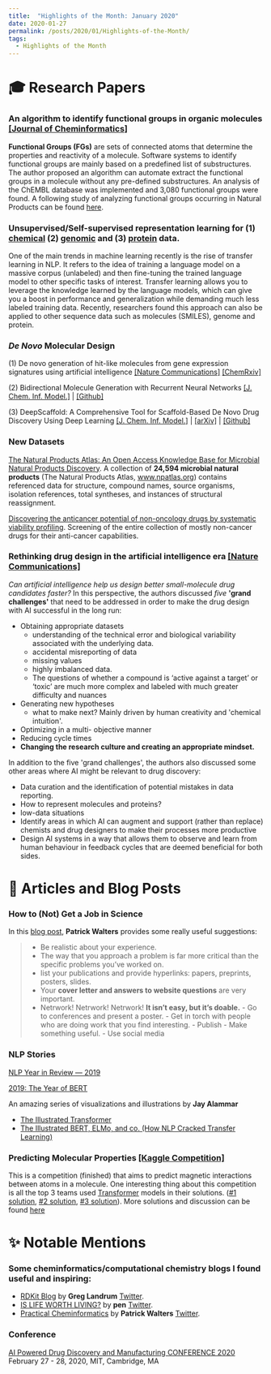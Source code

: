```yaml
---
title:  "Highlights of the Month: January 2020"
date: 2020-01-27
permalink: /posts/2020/01/Highlights-of-the-Month/
tags:
  - Highlights of the Month
---
```


# 🎓 Research Papers 

### An algorithm to identify functional groups in organic molecules [[Journal of Cheminformatics]](https://jcheminf.biomedcentral.com/articles/10.1186/s13321-017-0225-z)
**Functional Groups (FGs)** are sets of connected atoms that determine the properties and reactivity of a molecule. Software systems to identify functional groups are mainly based on a predefined list of substructures. The author proposed an algorithm can automate extract the functional groups in a molecule without any pre-defined substructures. An analysis of the ChEMBL database was implemented and 3,080 functional groups were found. A following study of analyzing functional groups occurring in Natural Products can be found [here](https://pubs.acs.org/doi/10.1021/acs.jnatprod.8b01022).

### Unsupervised/Self-supervised representation learning for (1) [chemical](https://chemrxiv.org/articles/Inductive_Transfer_Learning_for_Molecular_Activity_Prediction_Next-Gen_QSAR_Models_with_MolPMoFiT/9978743/1) (2) [genomic](https://github.com/kheyer/Genomic-ULMFiT) and (3) [protein](https://arxiv.org/abs/1906.08230) data.

One of the main trends in machine learning recently is the rise of transfer learning in NLP. It refers to the idea of training a language model on a massive corpus (unlabeled) and then fine-tuning the trained language model to other specific tasks of interest. Transfer learning allows you to leverage the knowledge learned by the language models, which can give you a boost in performance and generalization while demanding much less labeled training data. Recently, researchers found this approach can also be applied to other sequence data such as molecules (SMILES), genome and protein.

### *De Novo* Molecular Design
(1) De novo generation of hit-like molecules from gene expression signatures using artificial intelligence [[Nature Communications]](https://www.nature.com/articles/s41467-019-13807-w) [[ChemRxiv]](https://chemrxiv.org/articles/De_Novo_Generation_of_Hit-like_Molecules_from_Gene_Expression_Signatures_Using_Artificial_Intelligence/7294388/1)

(2) Bidirectional Molecule Generation with Recurrent Neural Networks [[J. Chem. Inf. Model.]](https://pubs.acs.org/doi/abs/10.1021/acs.jcim.9b00943) | [[Github]](https://github.com/ETHmodlab/BIMODAL)

(3) DeepScaffold: A Comprehensive Tool for Scaffold-Based De Novo Drug Discovery Using Deep Learning [[J. Chem. Inf. Model.]](https://pubs.acs.org/doi/10.1021/acs.jcim.9b00727) | [[arXiv]](https://arxiv.org/abs/1908.07209) | [[Github]](github.com/deep-scaffold)

### New Datasets
[The Natural Products Atlas: An Open Access Knowledge Base for Microbial Natural Products Discovery](https://pubs.acs.org/doi/10.1021/acscentsci.9b00806). A collection of **24,594 microbial natural products**  (The Natural Products Atlas, www.npatlas.org) contains referenced data for structure, compound names, source organisms, isolation references, total syntheses, and instances of structural reassignment. 

[Discovering the anticancer potential of non-oncology drugs by systematic viability profiling](https://www.nature.com/articles/s43018-019-0018-6). Screening of the entire collection of mostly non-cancer drugs for their anti-cancer capabilities.

### Rethinking drug design in the artificial intelligence era [[Nature Communications]](https://www.nature.com/articles/s41573-019-0050-3)
*Can artificial intelligence help us design better small-molecule drug candidates faster?* In this perspective, the authors discussed *five* **'grand challenges'** that need to be addressed in order to make the drug design with AI successful in the long run: 
- Obtaining appropriate datasets
    - understanding of the technical error and biological variability associated with the underlying data.
    - accidental misreporting of data
    - missing values
    - highly imbalanced data.
    - The questions of whether a compound is ‘active against a target’ or ‘toxic’ are much more complex and labeled with much greater difficulty and nuances
- Generating new hypotheses
    - what to make next? Mainly driven by human creativity and 'chemical intuition'.
- Optimizing in a multi- objective manner
- Reducing cycle times
- **Changing the research culture and creating an appropriate mindset.**

In addition to the five 'grand challenges', the authors also discussed some other areas where AI might be relevant to drug discovery:
- Data curation and the identification of potential mistakes in data reporting.
- How to represent molecules and proteins?
- low-data situations
- Identify areas in which AI can augment and support (rather than replace) chemists and drug designers to make their processes more productive
- Design AI systems in a way that allows them to observe and learn from human behaviour in feedback cycles that are deemed beneficial for both sides. 


# 📃 Articles and Blog Posts 

### How to (Not) Get a Job in Science

In this [blog post](https://practicalcheminformatics.blogspot.com/2020/01/how-to-not-get-job-in-science.html), **Patrick Walters** provides some really useful suggestions:
> - Be realistic about your experience.
> - The way that you approach a problem is far more critical than the specific problems you’ve worked on.
> - list your publications and provide hyperlinks: papers, preprints, posters, slides.
> - Your **cover letter and answers to website questions** are very important.  
> - Netrwork! Netrwork! Netrwork! **It isn’t easy, but it’s doable.**
    - Go to conferences and present a poster.
    - Get in torch with people who are doing work that you find interesting.
    - Publish
    - Make something useful. 
    - Use social media
    
### NLP Stories
[NLP Year in Review — 2019](https://medium.com/dair-ai/nlp-year-in-review-2019-fb8d523bcb19)

[2019: The Year of BERT](https://towardsdatascience.com/2019-the-year-of-bert-354e8106f7ba)

An amazing series of visualizations and illustrations by **Jay Alammar**
- [The Illustrated Transformer](https://jalammar.github.io/illustrated-transformer/)
- [The Illustrated BERT, ELMo, and co. (How NLP Cracked Transfer Learning)](https://jalammar.github.io/illustrated-bert/)

### Predicting Molecular Properties [[Kaggle Competition]](https://www.kaggle.com/c/champs-scalar-coupling/overview)
This is a competition (finished) that aims to predict magnetic interactions between atoms in a molecule. One interesting thing about this competition is all the top 3 teams used [Transformer](https://arxiv.org/abs/1706.03762) models in their solutions. ([#1 solution](https://www.kaggle.com/c/champs-scalar-coupling/discussion/106575), [#2 solution](https://www.kaggle.com/c/champs-scalar-coupling/discussion/106468), [#3 solution](https://www.kaggle.com/c/champs-scalar-coupling/discussion/106572)). More solutions and discussion can be found [here](https://www.kaggle.com/c/champs-scalar-coupling/discussion)

# ✨ Notable Mentions 

### Some cheminformatics/computational chemistry blogs I found useful and inspiring:
   - [RDKit Blog](https://rdkit.blogspot.com/) by **Greg Landrum** [Twitter](https://twitter.com/dr_greg_landrum?lang=en).
   - [IS LIFE WORTH LIVING?](https://iwatobipen.wordpress.com/) by **pen** [Twitter](https://twitter.com/iwatobipen).
   - [Practical Cheminformatics](http://practicalcheminformatics.blogspot.com/search?updated-max=2019-11-01T18:09:00-07:00&max-results=7) by **Patrick Walters** [Twitter](https://twitter.com/wpwalters).

### Conference
[AI Powered Drug Discovery and Manufacturing CONFERENCE 2020](https://www.aidm.mit.edu/) February 27 - 28, 2020, MIT, Cambridge, MA

